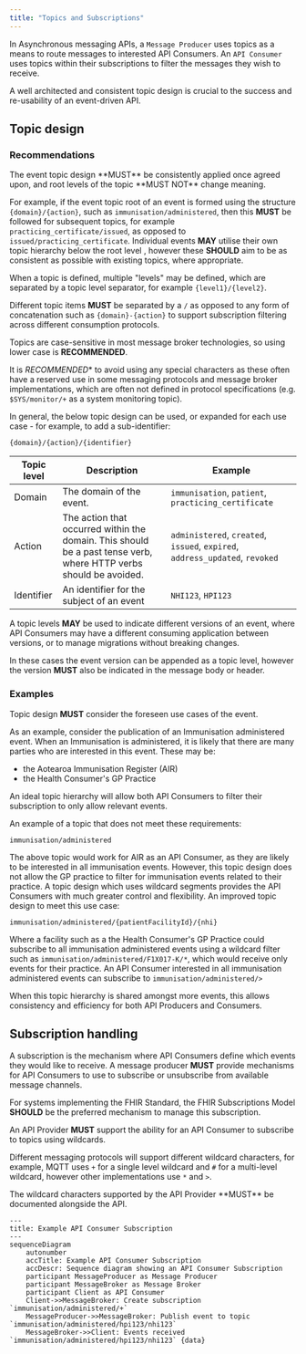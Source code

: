 ```yaml
---
title: "Topics and Subscriptions"
---
```


In Asynchronous messaging APIs, a `Message Producer` uses topics as a means to route messages to interested API Consumers. An
`API Consumer` uses topics within their subscriptions to filter the messages they wish to receive.

A well architected and consistent topic design is crucial to the success and re-usability of an event-driven API.

## Topic design

### Recommendations

<ApiStandard id="HNZAS_MUST_CONSISTENTLY_APPLY_EVENT_TOPIC_DESIGN" type="MUST" toolTip="The event topic design MUST be consistently applied once agreed upon." wrapper="span">
  The event topic design **MUST** be consistently applied once agreed upon,
</ApiStandard>
<ApiStandard id="HNZAS_MUST_NOT_CHANGE_ROOT_LEVELS_OF_TOPIC_MEANING" type="MUST_NOT" toolTip="Root levels of the topic MUST NOT change meaning." wrapper="span">
  and root levels of the topic **MUST NOT** change meaning.
</ApiStandard>

For example, if the event topic root of an event is formed using the structure `{domain}/{action}`, such as `immunisation/administered`, then this **MUST** be followed for subsequent topics, for example `practicing_certificate/issued`, as opposed to `issued/practicing_certificate`. <ApiStandard id="HNZAS_MAY_USE_SUB_TOPIC_HIERARCHY" type="MAY" toolTip="Individual events MAY utilise their own topic hierarchy below the root level." wrapper="span">
  Individual events **MAY** utilise their own topic hierarchy below the root level
</ApiStandard>,
<ApiStandard id="HNZAS_SHOULD_USE_CONSISTENT_SUBTOPIC_HIERARCHY" type="SHOULD" toolTip="These SHOULD aim to be as consistent as possible with existing topics, where appropriate." wrapper="span">
  however these **SHOULD** aim to be as consistent as possible with existing topics, where appropriate.
</ApiStandard>

When a topic is defined, multiple "levels" may be defined, which are separated by a topic level separator, for example `{level1}/{level2}`.

<ApiStandard id="HNZAS_MUST_USE_SLASH_SEPARATOR_FOR_TOPICS" type="MUST" toolTip="Different topic items MUST be separated by a `/`." >Different topic items **MUST** be separated by a `/` as opposed to any form of concatenation such as `{domain}-{action}` to support subscription filtering across different consumption protocols.</ApiStandard>

<ApiStandard id="HNZAS_SHOULD_USE_LOWERCASE_TOPIC_NAMES" type="SHOULD" toolTip="Asynchronous API topics SHOULD be lowercase." >Topics are case-sensitive in most message broker technologies, so using lower case is **RECOMMENDED**.</ApiStandard>

<ApiStandard id="HNZAS_SHOULD_NOT_USE_SPECIAL_CHARS_IN_TOPICS" type="SHOULD NOT" toolTip="Asynchronous API topics SHOULD NOT use any special characters." >It is *RECOMMENDED** to avoid using any special characters as these often have a reserved use in some messaging protocols and message broker implementations, which are often not defined in protocol specifications (e.g. `$SYS/monitor/+` as a system monitoring topic).</ApiStandard>

In general, the below topic design can be used, or expanded for each use case - for example, to add a sub-identifier:

`{domain}/{action}/{identifier}`

| Topic level | Description | Example |
| - | - | - |
|Domain|The domain of the event.|`immunisation`, `patient`, `practicing_certificate` |
|Action|The action that occurred within the domain. This should be a past tense verb, where HTTP verbs should be avoided.|`administered`, `created`, `issued`, `expired`, `address_updated`, `revoked`|
|Identifier|An identifier for the subject of an event|`NHI123`, `HPI123`|

<ApiStandard id="HNZAS_MAY_USE_TOPIC_LEVEL_TO_INDICATE_VERSION" type="MAY" toolTip="Topic level MAY be used to indicate different versions of an event." >A topic levels **MAY** be used to indicate different versions of an event, where API Consumers may have a different consuming application between versions, or to manage migrations without breaking changes.</ApiStandard>

<ApiStandard id="HNZAS_MUST_INDICATE_TOPIC_LEVEL_VERSION" type="MUST" toolTip="If topic level is used to indicate different versions of an event, the version MUST also be indicated in the message body or header." >In these cases the event version can be appended as a topic level, however the version **MUST** also be indicated in the message body or header.</ApiStandard>

### Examples

Topic design **MUST** consider the foreseen use cases of the event.

As an example, consider the publication of an Immunisation administered event. When an Immunisation is administered, it is likely that there are many parties who are interested in this event. These may be:

- the Aotearoa Immunisation Register (AIR)
- the Health Consumer's GP Practice

An ideal topic hierarchy will allow both API Consumers to filter their subscription to only allow relevant events.

An example of a topic that does not meet these requirements:

`immunisation/administered`

The above topic would work for AIR as an API Consumer, as they are likely to be interested in all immunisation events. However, this topic design does not allow the GP practice to filter for immunisation events related to their practice. A topic design which uses wildcard segments provides the API Consumers with much greater control and flexibility. An improved topic design to meet this use case:

`immunisation/administered/{patientFacilityId}/{nhi}`

Where a facility such as a the Health Consumer's GP Practice could subscribe to all immunisation administered events using a wildcard filter such as `immunisation/administered/F1X017-K/*`, which would receive only events for their practice. An API Consumer interested in all immunisation administered events can subscribe to `immunisation/administered/>`

When this topic hierarchy is shared amongst more events, this allows consistency and efficiency for both API Producers and Consumers.

## Subscription handling

<ApiStandard id="HNZAS_MUST_PROVIDE_SUBSCRIPTION_BROKER" type="MUST" toolTip="A message producer MUST provide mechanisms for API Consumers to use to subscribe or unsubscribe from available message channels." >A subscription is the mechanism where API Consumers define which events they would like to receive. A message producer **MUST** provide mechanisms for API Consumers to use to subscribe or unsubscribe from available message channels.</ApiStandard>

<ApiStandard id="HNZAS_SHOULD_USE_FHIR_SUBSCRIPTIONS" type="SHOULD" toolTip="For systems implementing the FHIR Standard, the FHIR Subscriptions Model SHOULD be the preferred mechanism to manage this subscription." >For systems implementing the FHIR Standard, the FHIR Subscriptions Model **SHOULD** be the preferred mechanism to manage this subscription.</ApiStandard>

<ApiStandard id="HNZAS_MUST_SUPPORT_WILDCARD_TOPIC" type="MUST" toolTip="An API Provider MUST support the ability for an API Consumer to subscribe to topics using wildcards." >An API Provider **MUST** support the ability for an API Consumer to subscribe to topics using wildcards.</ApiStandard>

Different messaging protocols will support different wildcard characters, for example, MQTT uses `+` for a single level wildcard and `#` for a multi-level wildcard, however other implementations use `*` and `>`.

<ApiStandard id="HNZAS_MUST_DOCUMENT_WILDCARD_CHARACTERS" type="MUST" toolTip="The wildcard characters supported by the API Provider MUST be documented alongside the API.">
  The wildcard characters supported by the API Provider **MUST** be documented alongside the API.
</ApiStandard>

```mermaid
---
title: Example API Consumer Subscription
---
sequenceDiagram
    autonumber
    accTitle: Example API Consumer Subscription
    accDescr: Sequence diagram showing an API Consumer Subscription
    participant MessageProducer as Message Producer
    participant MessageBroker as Message Broker
    participant Client as API Consumer
    Client->>MessageBroker: Create subscription `immunisation/administered/+`
    MessageProducer->>MessageBroker: Publish event to topic `immunisation/administered/hpi123/nhi123`
    MessageBroker->>Client: Events received `immunisation/administered/hpi123/nhi123` {data}
```

<DetailedDescription text="The diagram shows an example of an API Consumer subscribing to a topic using a wildcard.
The API Consumer sends a message to the message broker to create a subscription to the topic immunisation/administered/+. The + wildcard character matches any single level of the topic.
The message producer publishes an event to the topic immunisation/administered/hpi123/nhi123.
The message broker forwards the event to the API Consumer because the event matches the subscription filter.
The API Consumer will receive all events published to the immunisation/administered topic, regardless of the value of the third level of the topic."/>
